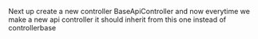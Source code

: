 Next up create a new controller BaseApiController and now everytime we make a new api controller it should inherit from this one instead of controllerbase
